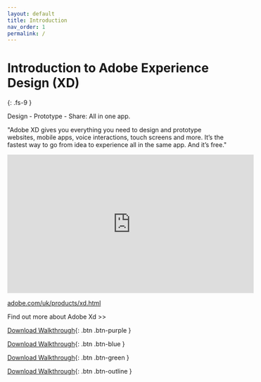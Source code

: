 ```yaml
---
layout: default
title: Introduction
nav_order: 1
permalink: /
---
```


# Introduction to Adobe Experience Design (XD)
{: .fs-9 }

Design - Prototype - Share: All in one app.

"Adobe XD gives you everything you need to design and prototype websites, mobile apps, voice interactions, touch screens and more. It’s the fastest way to go from idea to experience all in the same app. And it’s free."

<iframe width="560" height="315" src="https://www.youtube.com/embed/-UMOPpZ8SBU" frameborder="0" allow="accelerometer; autoplay; clipboard-write; encrypted-media; gyroscope; picture-in-picture" allowfullscreen></iframe>

[adobe.com/uk/products/xd.html](https://www.adobe.com/uk/products/xd.html)

Find out more about Adobe Xd >> 



[Download Walkthrough](https://twitter.com/WebDevSolent){: .btn .btn-purple } 

[Download Walkthrough](https://twitter.com/WebDevSolent){: .btn .btn-blue } 

[Download Walkthrough](https://twitter.com/WebDevSolent){: .btn .btn-green }

[Download Walkthrough](https://twitter.com/WebDevSolent){: .btn .btn-outline }

